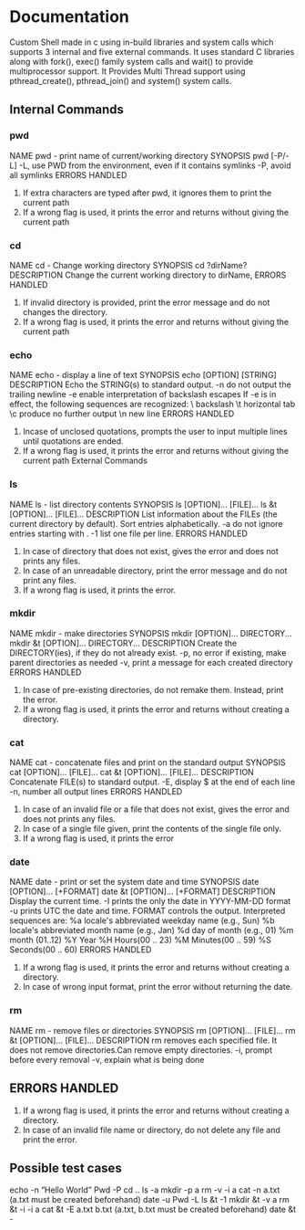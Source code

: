 # Documentation
Custom Shell made in c using in-build libraries and system calls which
supports 3 internal and five external commands. It uses standard C
libraries along with fork(), exec() family system calls and wait() to
provide multiprocessor support.
It Provides Multi Thread support using pthread_create(),
pthread_join() and system() system calls.
## Internal Commands
### pwd
NAME
pwd - print name of current/working directory
SYNOPSIS
pwd [-P/-L]
-L, use PWD from the environment, even if it contains symlinks
-P, avoid all symlinks
ERRORS HANDLED
1. If extra characters are typed after pwd, it ignores them to print
the current path
2. If a wrong flag is used, it prints the error and returns without
giving the current path
### cd
NAME
cd - Change working directory
SYNOPSIS
cd ?dirName?
DESCRIPTION
Change the current working directory to dirName,
ERRORS HANDLED
1. If invalid directory is provided, print the error message and do
not changes the directory.
2. If a wrong flag is used, it prints the error and returns without
giving the current path
### echo
NAME
echo - display a line of text
SYNOPSIS
echo [OPTION] [STRING]
DESCRIPTION
Echo the STRING(s) to standard output.
-n do not output the trailing newline
-e enable interpretation of backslash escapes
If -e is in effect, the following sequences are recognized:
\\ backslash
\t horizontal tab
\c produce no further output
\n new line
ERRORS HANDLED
1. Incase of unclosed quotations, prompts the user to input multiple
lines until quotations are ended.
2. If a wrong flag is used, it prints the error and returns without
giving the current path
External Commands
### ls
NAME
ls - list directory contents
SYNOPSIS
ls [OPTION]... [FILE]...
ls &t [OPTION]... [FILE]...
DESCRIPTION
List information about the FILEs (the current directory by
default). Sort entries alphabetically.
-a do not ignore entries starting with .
-1 list one file per line.
ERRORS HANDLED
1. In case of directory that does not exist, gives the error and
does not prints any files.
2. In case of an unreadable directory, print the error message and
do not print any files.
3. If a wrong flag is used, it prints the error.
### mkdir
NAME
mkdir - make directories
SYNOPSIS
mkdir [OPTION]... DIRECTORY...
mkdir &t [OPTION]... DIRECTORY...
DESCRIPTION
Create the DIRECTORY(ies), if they do not already exist.
-p, no error if existing, make parent directories as needed
-v, print a message for each created directory
ERRORS HANDLED
1. In case of pre-existing directories, do not remake them. Instead,
print the error.
2. If a wrong flag is used, it prints the error and returns without
creating a directory.
### cat
NAME
cat - concatenate files and print on the standard output
SYNOPSIS
cat [OPTION]... [FILE]...
cat &t [OPTION]... [FILE]...
DESCRIPTION
Concatenate FILE(s) to standard output.
-E, display $ at the end of each line
-n, number all output lines
ERRORS HANDLED
1. In case of an invalid file or a file that does not exist, gives
the error and does not prints any files.
2. In case of a single file given, print the contents of the single
file only.
3. If a wrong flag is used, it prints the error
### date
NAME
date - print or set the system date and time
SYNOPSIS
date [OPTION]... [+FORMAT]
date &t [OPTION]... [+FORMAT]
DESCRIPTION
Display the current time.
-I prints the only the date in YYYY-MM-DD format
-u prints UTC the date and time.
FORMAT controls the output. Interpreted sequences are:
%a locale's abbreviated weekday name (e.g., Sun)
%b locale's abbreviated month name (e.g., Jan)
%d day of month (e.g., 01)
%m month (01..12)
%Y Year
%H Hours(00 .. 23)
%M Minutes(00 .. 59)
%S Seconds(00 .. 60)
ERRORS HANDLED
1. If a wrong flag is used, it prints the error and returns without
creating a directory.
2. In case of wrong input format, print the error without returning
the date.
### rm
NAME
rm - remove files or directories
SYNOPSIS
rm [OPTION]... [FILE]...
rm &t [OPTION]... [FILE]...
DESCRIPTION
rm removes each specified file. It does not remove
directories.Can remove empty directories.
-i, prompt before every removal
-v, explain what is being done
## ERRORS HANDLED
1. If a wrong flag is used, it prints the error and returns without
creating a directory.
2. In case of an invalid file name or directory, do not delete any
file and print the error.
## Possible test cases
echo -n “Hello
World”
Pwd -P
cd ..
ls -a
mkdir -p a
rm -v -i a
cat -n a.txt (a.txt must be created beforehand)
date -u
Pwd -L
ls &t -1
mkdir &t -v a
rm &t -i -i a
cat &t -E a.txt b.txt (a.txt, b.txt must be created beforehand)
date &t -
